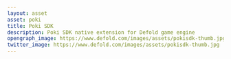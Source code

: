 ```yaml
---
layout: asset
asset: poki
title: Poki SDK
description: Poki SDK native extension for Defold game engine
opengraph_image: https://www.defold.com/images/assets/pokisdk-thumb.jpg
twitter_image: https://www.defold.com/images/assets/pokisdk-thumb.jpg
---
```

